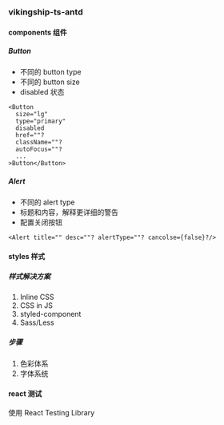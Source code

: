 <!--
 * @Author: FBB
 * @Date: 2020-09-10 21:34:53
 * @LastEditors: FBB
 * @LastEditTime: 2020-09-15 21:46:18
 * @Description:
-->

### vikingship-ts-antd

#### components 组件

##### Button

- 不同的 button type
- 不同的 button size
- disabled 状态

```tsx
<Button
  size="lg"
  type="primary"
  disabled
  href=""?
  className=""?
  autoFocus=""?
  ...
>Button</Button>
```

##### Alert

- 不同的 alert type
- 标题和内容，解释更详细的警告
- 配置关闭按钮

```tsx
<Alert title="" desc=""? alertType=""? cancolse={false}?/>
```

#### styles 样式

##### 样式解决方案

1. Inline CSS
2. CSS in JS
3. styled-component
4. Sass/Less

##### 步骤

1. 色彩体系
2. 字体系统

#### react 测试

使用 React Testing Library
